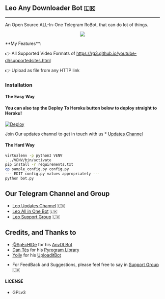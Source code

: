 ## Leo Any Downloader Bot 🇱🇰
---

An Open Source ALL-In-One Telegram RoBot, that can do lot of things.
<p align="center">
  <img src="https://telegra.ph/file/61d947f9b545e348e42ba.jpg"></p>
**My Features**:

👉 All Supported Video Formats of https://rg3.github.io/youtube-dl/supportedsites.html

👉 Upload as file from any HTTP link

### Installation

#### The Easy Way

#### You can also tap the Deploy To Heroku button below to deploy straight to Heroku!

[![Deploy](https://www.herokucdn.com/deploy/button.svg)](https://heroku.com/deploy?template=https://github.com/Naviya2/LeoAnyDLBot/tree/Naviya_Official)


Join Our updates channel to get in touch with us * [Updates Channel](https://telegram.dog/new_ehi)

#### The Hard Way

```sh
virtualenv -p python3 VENV
. ./VENV/bin/activate
pip install -r requirements.txt
cp sample_config.py config.py
--- EDIT config.py values appropriately ---
python bot.py
```
## Our Telegram Channel and Group

* [Leo Updates Channel](https://telegram.dog/new_ehi) 🇱🇰
* [Leo All in One Bot](https://telegram.dog/leoinlinesearchbot) 🇱🇰
* [Leo Support Group](https://telegram.dog/leosupportx) 🇱🇰

## Credits, and Thanks to

* [@SpEcHlDe](https://telegram.dog/ThankTelegram) for his [AnyDLBot](https://telegram.dog/AnyDLBot)
* [Dan Tès](https://telegram.dog/haskell) for his [Pyrogram Library](https://github.com/pyrogram/pyrogram)
* [Yoily](https://telegram.dog/YoilyL) for his [UploaditBot](https://telegram.dog/UploaditBot)

- For FeedBack and Suggestions, please feel free to say in [Support Group](https://telegram.dog/leosupportx) 🇱🇰

#### LICENSE
- GPLv3
